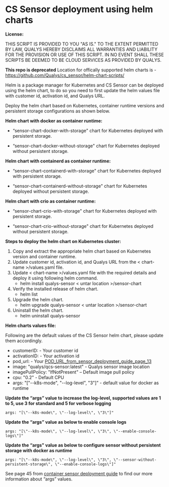 # CS Sensor deployment using helm charts
**License:**

THIS SCRIPT IS PROVIDED TO YOU "AS IS." TO THE EXTENT PERMITTED BY LAW, QUALYS HEREBY DISCLAIMS ALL WARRANTIES AND LIABILITY FOR THE PROVISION OR USE OF THIS SCRIPT. IN NO EVENT SHALL THESE SCRIPTS BE DEEMED TO BE CLOUD SERVICES AS PROVIDED BY QUALYS.

**This repo is deprecated**
Location for offically supported helm charts is - https://github.com/Qualys/cs_sensor/helm-chart-scripts/


Helm is a package manager for Kubernetes and CS Sensor can be deployed using the helm chart, to do so you need to first update the helm values file with customer id, activation id, and Qualys URL.

Deploy the helm chart based on Kubernetes, container runtime versions and persistent storage configurations as shown below.

**Helm chart with docker as container runtime:**

*	“sensor-chart-docker-with-storage" chart for Kubernetes deployed with persistent storage. 

*	“sensor-chart-docker-without-storage" chart for Kubernetes deployed without persistent storage. 

**Helm chart with containerd as container runtime:**

*	“sensor-chart-containerd-with-storage" chart for Kubernetes deployed with persistent storage.

*	“sensor-chart-containerd-without-storage" chart for Kubernetes deployed without persistent storage. 

**Helm chart with crio as container runtime:**

*	“sensor-chart-crio-with-storage" chart for Kubernetes deployed with persistent storage.

*	“sensor-chart-crio-without-storage" chart for Kubernetes deployed without persistent storage. 

**Steps to deploy the helm chart on Kubernetes cluster:**

1.	Copy and extract the appropriate helm chart based on Kubernetes version and container runtime. 
2.	Update customer id, activation id, and Qualys URL from the < chart-name >/values.yaml file. 
3.	Update < chart-name >/values.yaml file with the required details and deploy it using following helm command. 
	* helm install qualys-sensor < untar location >/sensor-chart 
4.	Verify the installed release of helm chart. 
    * helm list 
5.	Upgrade the helm chart. 
    * helm upgrade qualys-sensor < untar location >/sensor-chart 
6.	Uninstall the helm chart. 
    * helm uninstall qualys-sensor 

**Helm charts values file:**

Following are the default values of the CS Sensor helm chart, please update them accordingly. 

*	customerID: - Your customer id
*   activationID: - Your activation id
*   pod_url: - Your [POD_URL_from_sensor_deployment_guide_page_13](https://www.qualys.com/docs/qualys-container-sensor-deployment-guide.pdf) 
*   image: "qualys/qcs-sensor:latest"  - Qualys sensor image location 
*   imagePullPolicy: "IfNotPresent" – Default image pull policy
*   cpu: "0.2" - Default CPU
*	args: "[\"--k8s-mode\", \"--log-level\", \"3\"]" - default value for docker as runtime

**Update the “args” value to increase the log-level, supported values are 1 to 5, use 3 for standard and 5 for verbose logging**

    args: "[\"--k8s-mode\", \"--log-level\", \"3\"]"

**Update the “args” value as below to enable console logs**

	args: "[\"--k8s-mode\", \"--log-level\", \"3\", \"--enable-console-logs\"]"

**Update the “args" value as below to configure sensor without persistent storage with docker as runtime**

	args: "[\"--k8s-mode\", \"--log-level\", \"3\", \"--sensor-without-persistent-storage\", \"--enable-console-logs\"]"

See page 45 from [container sensor deployment guide](https://www.qualys.com/docs/qualys-container-sensor-deployment-guide.pdf) to find our more information about “args” values. 
